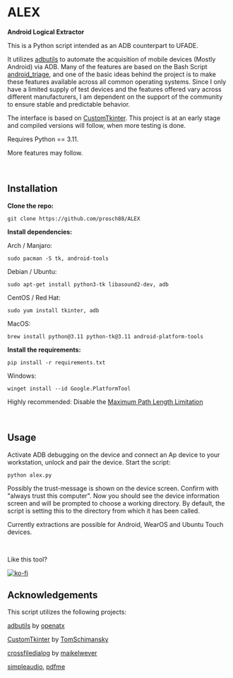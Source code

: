 # ALEX
**Android Logical Extractor**

This is a Python script intended as an ADB counterpart to UFADE.

It utilizes [adbutils](https://github.com/openatx/adbutils) to automate the acquisition of mobile devices (Mostly Android) via ADB.
Many of the features are based on the Bash Script [android_triage](https://github.com/RealityNet/android_triage), and one of the basic ideas behind the project is to make these features available across all common operating systems.
Since I only have a limited supply of test devices and the features offered vary across different manufacturers, I am dependent on the support of the community to ensure stable and predictable behavior.

The interface is based on [CustomTkinter](https://github.com/TomSchimansky/CustomTkinter). This project is at an early stage and compiled versions will follow, when more testing is done.

Requires Python == 3.11.

More features may follow.

<br />

## Installation

**Clone the repo:**
```
git clone https://github.com/prosch88/ALEX
```

**Install dependencies:**

Arch / Manjaro:
```
sudo pacman -S tk, android-tools
```
Debian / Ubuntu:
```
sudo apt-get install python3-tk libasound2-dev, adb
```
CentOS / Red Hat:
```
sudo yum install tkinter, adb
```
MacOS:
```
brew install python@3.11 python-tk@3.11 android-platform-tools
```

**Install the requirements:**
```
pip install -r requirements.txt 
```
Windows:

```
winget install --id Google.PlatformTool
```

Highly recommended: Disable the [Maximum Path Length Limitation](https://learn.microsoft.com/en-us/windows/win32/fileio/maximum-file-path-limitation?tabs=Registry) 

<br />

## Usage

Activate ADB debugging on the device and connect an Ap device to your workstation, unlock and pair the device.
Start the script:
```
python alex.py
```

Possibly the trust-message is shown on the device screen. Confirm with "always trust this computer".
Now you should see the device information screen and will be prompted to choose a working directory.
By default, the script is setting this to the directory from which it has been called.

Currently extractions are possible for Android, WearOS and Ubuntu Touch devices.

<br />

Like this tool? 

[![ko-fi](https://ko-fi.com/img/githubbutton_sm.svg)](https://ko-fi.com/I3I3H646F)

## Acknowledgements

This script utilizes the following projects:

[adbutils](https://github.com/openatx/adbutils) by [openatx](https://github.com/openatx)

[CustomTkinter](https://github.com/TomSchimansky/CustomTkinter) by [TomSchimansky](https://github.com/TomSchimansky) 

[crossfiledialog](https://github.com/maikelwever/crossfiledialog) by [maikelwever](https://github.com/maikelwever)

[simpleaudio](https://github.com/hamiltron/py-simple-audio), [pdfme](https://github.com/aFelipeSP/pdfme)

